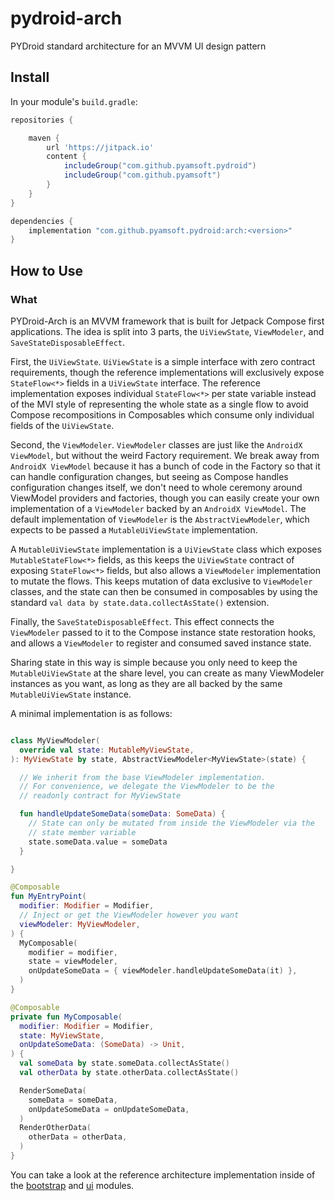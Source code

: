 # pydroid-arch

PYDroid standard architecture for an MVVM UI design pattern

## Install

In your module's `build.gradle`:

```groovy
repositories {

    maven {
        url 'https://jitpack.io'
        content {
            includeGroup("com.github.pyamsoft.pydroid")
            includeGroup("com.github.pyamsoft")
        }
    }
}

dependencies {
    implementation "com.github.pyamsoft.pydroid:arch:<version>"
}
```

## How to Use

### What

PYDroid-Arch is an MVVM framework that is built for Jetpack Compose first applications.
The idea is split into 3 parts, the `UiViewState`, `ViewModeler`, and `SaveStateDisposableEffect`.

First, the `UiViewState`. `UiViewState` is a simple interface with zero contract requirements,
though the reference implementations will exclusively expose `StateFlow<*>` fields in a `UiViewState`
interface. The reference implementation exposes individual `StateFlow<*>` per state variable instead
of the MVI style of representing the whole state as a single flow to avoid Compose recompositions
in Composables which consume only individual fields of the `UiViewState`.

Second, the `ViewModeler`. `ViewModeler` classes are just like the `AndroidX ViewModel`, but without the
weird Factory requirement. We break away from `AndroidX ViewModel` because it has a bunch of code in
the Factory so that it can handle configuration changes, but seeing as Compose handles configuration
changes itself, we don't need to whole ceremony around ViewModel providers and factories, though you
can easily create your own implementation of a `ViewModeler` backed by an `AndroidX ViewModel`.
The default implementation of `ViewModeler` is the `AbstractViewModeler`, which expects to be passed a
`MutableUiViewState` implementation.

A `MutableUiViewState` implementation is a `UiViewState` class which exposes `MutableStateFlow<*>` fields,
as this keeps the `UiViewState` contract of exposing `StateFlow<*>` fields, but also allows a `ViewModeler`
implementation to mutate the flows. This keeps mutation of data exclusive to `ViewModeler` classes,
and the state can then be consumed in composables by using the standard
`val data by state.data.collectAsState()` extension.

Finally, the `SaveStateDisposableEffect`. This effect connects the `ViewModeler` passed to it to the
Compose instance state restoration hooks, and allows a `ViewModeler` to register and consumed saved
instance state.

Sharing state in this way is simple because you only need to keep the `MutableUiViewState` at the share level,
you can create as many ViewModeler instances as you want, as long as they are all backed by the same
`MutableUiViewState` instance.

A minimal implementation is as follows:
```kotlin

class MyViewModeler(
  override val state: MutableMyViewState,
): MyViewState by state, AbstractViewModeler<MyViewState>(state) {

  // We inherit from the base ViewModeler implementation.
  // For convenience, we delegate the ViewModeler to be the
  // readonly contract for MyViewState

  fun handleUpdateSomeData(someData: SomeData) {
    // State can only be mutated from inside the ViewModeler via the 
    // state member variable
    state.someData.value = someData
  }

}

@Composable
fun MyEntryPoint(
  modifier: Modifier = Modifier,
  // Inject or get the ViewModeler however you want
  viewModeler: MyViewModeler,
) {
  MyComposable(
    modifier = modifier,
    state = viewModeler,
    onUpdateSomeData = { viewModeler.handleUpdateSomeData(it) },
  )
}

@Composable
private fun MyComposable(
  modifier: Modifier = Modifier,
  state: MyViewState,
  onUpdateSomeData: (SomeData) -> Unit,
) {
  val someData by state.someData.collectAsState()
  val otherData by state.otherData.collectAsState()

  RenderSomeData(
    someData = someData,
    onUpdateSomeData = onUpdateSomeData,
  )
  RenderOtherData(
    otherData = otherData,
  )
}
```

You can take a look at the reference architecture implementation inside of the
[bootstrap](https://github.com/pyamsoft/pydroid/tree/main/bootstrap) and
[ui](https://github.com/pyamsoft/pydroid/tree/main/ui) modules.
